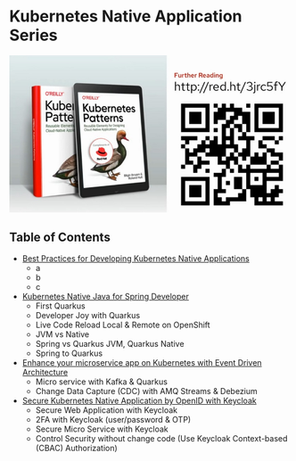 # Kubernetes Native Application Series

![](images/ebook.jpeg)

## Table of Contents
- [Best Practices for Developing Kubernetes Native Applications](practice.md)
  - a
  - b
  - c
- [Kubernetes Native Java for Spring Developer](quarkus.md)
  - First Quarkus
  - Developer Joy with Quarkus
  - Live Code Reload Local & Remote on OpenShift
  - JVM vs Native
  - Spring vs Quarkus JVM, Quarkus Native
  - Spring to Quarkus
- [Enhance your microservice app on Kubernetes with Event Driven Architecture](eda.md)
  - Micro service with Kafka & Quarkus
  - Change Data Capture (CDC) with AMQ Streams & Debezium
- [Secure Kubernetes Native Application by OpenID with Keycloak](keycloak.md)
  - Secure Web Application with Keycloak
  - 2FA with Keycloak (user/password & OTP)
  - Secure Micro Service with Keycloak
  - Control Security without change code (Use Keycloak Context-based (CBAC) Authorization)

